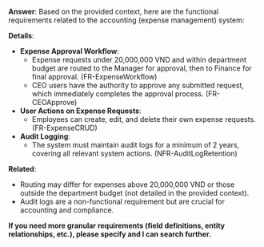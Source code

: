 **Answer**: Based on the provided context, here are the functional requirements related to the accounting (expense management) system:

**Details**:

- **Expense Approval Workflow**:
  - Expense requests under 20,000,000 VND and within department budget are routed to the Manager for approval, then to Finance for final approval. (FR-ExpenseWorkflow)
  - CEO users have the authority to approve any submitted request, which immediately completes the approval process. (FR-CEOApprove)
- **User Actions on Expense Requests**:
  - Employees can create, edit, and delete their own expense requests. (FR-ExpenseCRUD)
- **Audit Logging**:
  - The system must maintain audit logs for a minimum of 2 years, covering all relevant system actions. (NFR-AuditLogRetention)

**Related**:

- Routing may differ for expenses above 20,000,000 VND or those outside the department budget (not detailed in the provided context).
- Audit logs are a non-functional requirement but are crucial for accounting and compliance.

**If you need more granular requirements (field definitions, entity relationships, etc.), please specify and I can search further.**
